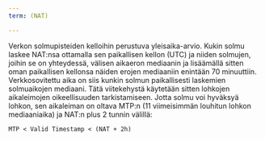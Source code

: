 ```yaml
---
term: (NAT)

---
```

Verkon solmupisteiden kelloihin perustuva yleisaika-arvio. Kukin solmu laskee NAT:nsa ottamalla sen paikallisen kellon (UTC) ja niiden solmujen, joihin se on yhteydessä, välisen aikaeron mediaanin ja lisäämällä sitten oman paikallisen kellonsa näiden erojen mediaaniin enintään 70 minuuttiin. Verkkosovitettu aika on siis kunkin solmun paikallisesti laskemien solmuaikojen mediaani. Tätä viitekehystä käytetään sitten lohkojen aikaleimojen oikeellisuuden tarkistamiseen. Jotta solmu voi hyväksyä lohkon, sen aikaleiman on oltava MTP:n (11 viimeisimmän louhitun lohkon mediaaniaika) ja NAT:n plus 2 tunnin välillä:

```text
MTP < Valid Timestamp < (NAT + 2h)
```